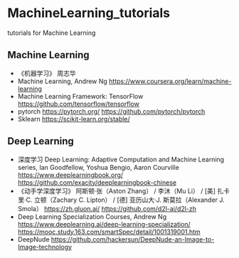 # MachineLearning_tutorials
tutorials for Machine Learning

## Machine Learning
- 《机器学习》 周志华
- Machine Learning, Andrew Ng
	https://www.coursera.org/learn/machine-learning
- Machine Learning Framework: TensorFlow 
	https://github.com/tensorflow/tensorflow
- pytorch
  https://pytorch.org/
  https://github.com/pytorch/pytorch
- Sklearn
	https://scikit-learn.org/stable/


## Deep Learning
- 深度学习 Deep Learning: Adaptive Computation and Machine Learning series,  Ian Goodfellow, Yoshua Bengio, Aaron Courville
	https://www.deeplearningbook.org/
	https://github.com/exacity/deeplearningbook-chinese
- 《动手学深度学习》 阿斯顿·张（Aston Zhang） / 李沐（Mu Li） / [美] 扎卡里·C. 立顿（Zachary C. Lipton） / [德] 亚历山大·J. 斯莫拉（Alexander J. Smola）
	https://zh.gluon.ai/
	https://github.com/d2l-ai/d2l-zh
- Deep Learning Specialization Courses, Andrew Ng
	https://www.deeplearning.ai/deep-learning-specialization/
	https://mooc.study.163.com/smartSpec/detail/1001319001.htm
- DeepNude
	https://github.com/hackersun/DeepNude-an-Image-to-Image-technology
